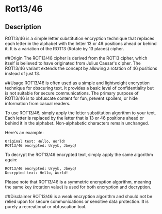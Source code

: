 # Rot13/46
 
## Description
ROT13/46 is a simple letter substitution encryption technique that replaces each letter in the alphabet with the letter 13 or 46 positions ahead or behind it. It is a variation of the ROT13 (Rotate by 13 places) cipher.

##Origin
The ROT13/46 cipher is derived from the ROT13 cipher, which itself is believed to have originated from Julius Caesar's cipher. The ROT13/46 variant extends the concept by allowing a rotation of 46 positions instead of just 13.

##Usage
ROT13/46 is often used as a simple and lightweight encryption technique for obscuring text. It provides a basic level of confidentiality but is not suitable for secure communications. The primary purpose of ROT13/46 is to obfuscate content for fun, prevent spoilers, or hide information from casual readers.

To use ROT13/46, simply apply the letter substitution algorithm to your text. Each letter is replaced by the letter that is 13 or 46 positions ahead or behind it in the alphabet. Non-alphabetic characters remain unchanged.

Here's an example:

```plaintext
Original text: Hello, World!
ROT13/46 encrypted: Uryyb, Jbeyq!
```

To decrypt the ROT13/46 encrypted text, simply apply the same algorithm again:



```plaintext
ROT13/46 encrypted: Uryyb, Jbeyq!
Decrypted text: Hello, World!
```

Please note that ROT13/46 is a symmetric encryption algorithm, meaning the same key (rotation value) is used for both encryption and decryption.

##Disclaimer
ROT13/46 is a weak encryption algorithm and should not be relied upon for secure communications or sensitive data protection. It is purely a recreational or obfuscation tool.
